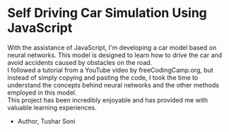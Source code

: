 # Self Driving Car Simulation Using JavaScript
With the assistance of JavaScript, I'm developing a car model based on neural networks. This model is designed to learn how to drive the car and avoid accidents caused by obstacles on the road.
<br>
I followed a tutorial from a YouTube video by freeCodingCamp.org, but instead of simply copying and pasting the code, I took the time to understand the concepts behind neural networks and the other methods employed in this model.
<br>
This project has been incredibly enjoyable and has provided me with valuable learning experiences.
<br>
- Author, Tushar Soni 
